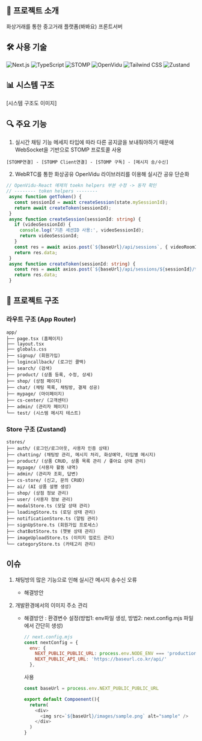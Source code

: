 ## 📝 프로젝트 소개
화상거래를 통한 중고거래 플랫폼(봐봐요) 프론트서버

## 🛠 사용 기술
![Next.js](https://img.shields.io/badge/Next.js-14-black?style=for-the-badge&logo=next.js)
![TypeScript](https://img.shields.io/badge/TypeScript-007ACC?style=for-the-badge&logo=typescript&logoColor=white)
![STOMP](https://img.shields.io/badge/STOMP-WebSocket-yellow?style=for-the-badge)
![OpenVidu](https://img.shields.io/badge/OpenVidu-2.28.0-blue?style=for-the-badge)
![Tailwind CSS](https://img.shields.io/badge/Tailwind_CSS-38B2AC?style=for-the-badge&logo=tailwind-css&logoColor=white)
![Zustand](https://img.shields.io/badge/Zustand-4.4.7-purple?style=for-the-badge)

## 📊 시스템 구조
[시스템 구조도 이미지]

## 🔍 주요 기능
1. 실시간 채팅 기능
  메세지 타입에 따라 다른 공지글을 보내줘야하기 때문에 WebSocket을 기반으로 STOMP 프로토콜 사용
  ```
  [STOMP연결] - [STOMP Client연결] - [STOMP 구독] - [메시지 송/수신]
  ```

2. WebRTC를 통한 화상공유
 OpenVidu 라이브러리를 이용해 실시간 공유 단순화
 ```typeScript
 // OpenVidu-React 예제의 toekn helpers 부분 수정 -> 동작 확인
 // -------- token helpers --------
  async function getToken() {
    const sessionId = await createSession(state.mySessionId);
    return await createToken(sessionId);
  }
  async function createSession(sessionId: string) {
    if (videoSessionId) {
      console.log('기존 세션ID 사용:', videoSessionId);
      return videoSessionId;
    }
    const res = await axios.post(`${baseUrl}/api/sessions`, { videoRoomId: sessionId }, { headers: { 'Content-Type': 'application/json' } });
    return res.data;
  }
  async function createToken(sessionId: string) {
    const res = await axios.post(`${baseUrl}/api/sessions/${sessionId}/token`, {}, { headers: { 'Content-Type': 'application/json' } });
    return res.data;
  }
 ```

## 📁 프로젝트 구조
### 라우트 구조 (App Router)
```
app/
├── page.tsx (홈페이지)
├── layout.tsx
├── globals.css
├── signup/ (회원가입)
├── logincallback/ (로그인 콜백)
├── search/ (검색)
├── product/ (상품 등록, 수정, 상세)
├── shop/ (상점 페이지)
├── chat/ (채팅 목록, 채팅방, 결제 성공)
├── mypage/ (마이페이지)
├── cs-center/ (고객센터)
├── admin/ (관리자 페이지)
└── test/ (시스템 메시지 테스트)
```

### Store 구조 (Zustand)
```
stores/
├── auth/ (로그인/로그아웃, 사용자 인증 상태)
├── chatting/ (채팅방 관리, 메시지 처리, 화상예약, 타입별 메시지)
├── product/ (상품 CRUD, 상품 목록 관리 / 좋아요 상태 관리)
├── mypage/ (사용자 활동 내역)
├── admin/ (관리자 조회, 답변)
├── cs-store/ (신고, 문의 CRUD)
├── ai/ (AI 상품 설명 생성)
├── shop/ (상점 정보 관리)
├── user/ (사용자 정보 관리)
├── modalStore.ts (모달 상태 관리)
├── loadingStore.ts (로딩 상태 관리)
├── notificationStore.ts (알림 관리)
├── signUpStore.ts (회원가입 프로세스)
├── chatBotStore.ts (챗봇 상태 관리)
├── imageUploadStore.ts (이미지 업로드 관리)
└── categoryStore.ts (카테고리 관리)
```

## 이슈
1. 채팅방의 많은 기능으로 인해 실시간 메시지 송수신 오류
   - 해결방안

2. 개발환경에서의 이미지 주소 관리
    - 해결방안 : 환경변수 설정(방법1: env파일 생성, 방법2: next.config.mjs 파일에서 간단히 생성)
      ```javaScript
      // next.config.mjs
      const nextConfig = {
        env: {
          NEXT_PUBLIC_PUBLIC_URL: process.env.NODE_ENV === 'production' ? '/fe' : '',
          NEXT_PUBLIC_API_URL: 'https://baseurl.co.kr/api/'
        },
      ```
      사용
      ```typeScript
      const baseUrl = process.env.NEXT_PUBLIC_PUBLIC_URL

      export default Compoenent(){
        return(
          <div>
            <img src=`${baseUrl}/images/sample.png` alt="sample" />
          </div>
        )
      }
      ```
